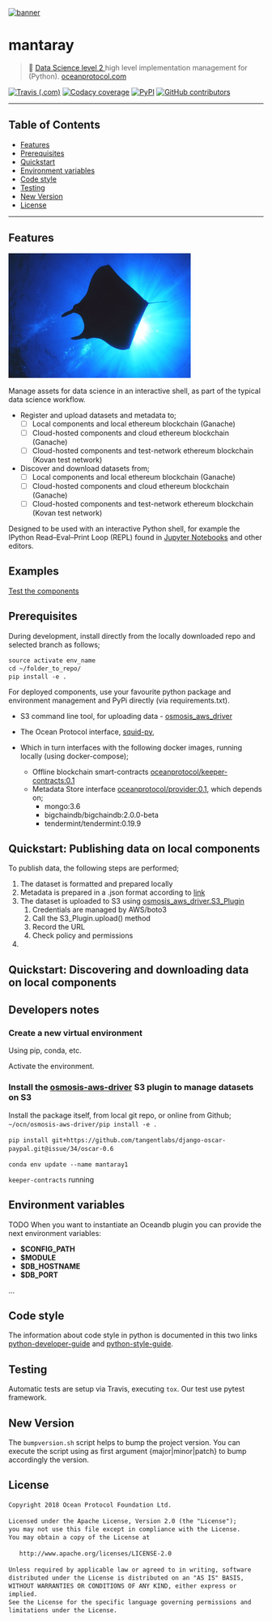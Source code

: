 [![banner](https://raw.githubusercontent.com/oceanprotocol/art/master/github/repo-banner%402x.png)](https://oceanprotocol.com)

# mantaray

>    🐙 [Data Science level 2 ](https://placeholder.com) high level implementation management for (Python).
>    [oceanprotocol.com](https://oceanprotocol.com)

[![Travis (.com)](https://img.shields.io/travis/com/oceanprotocol/mantaray.svg)](https://travis-ci.com/oceanprotocol/mantaray)
[![Codacy coverage](https://img.shields.io/codacy/coverage/de067a9402c64b989c76b27cfc74fefe.svg)](https://app.codacy.com/project/ocean-protocol/mantaray/dashboard)
[![PyPI](https://img.shields.io/pypi/v/mantaray.svg)](https://pypi.org/project/mantaray/)
[![GitHub contributors](https://img.shields.io/github/contributors/oceanprotocol/mantaray.svg)](https://github.com/oceanprotocol/mantaray/graphs/contributors)

---

## Table of Contents

  - [Features](#features)
  - [Prerequisites](#prerequisites)
  - [Quickstart](#quickstart)
  - [Environment variables](#environment-variables)
  - [Code style](#code-style)
  - [Testing](#testing)
  - [New Version](#new-version)
  - [License](#license)

---

## Features
![manta](manta_small.jpg)

Manage assets for data science in an interactive shell, as part of the
typical data science workflow.
 - Register and upload datasets and metadata to;
    - [ ] Local components and local ethereum blockchain (Ganache)
    - [ ] Cloud-hosted components and cloud ethereum blockchain (Ganache)
    - [ ] Cloud-hosted components and test-network ethereum blockchain (Kovan test network)
 - Discover and download datasets from;
    - [ ] Local components and local ethereum blockchain (Ganache)
    - [ ] Cloud-hosted components and cloud ethereum blockchain (Ganache)
    - [ ] Cloud-hosted components and test-network ethereum blockchain (Kovan test network)

Designed to be used with an interactive Python shell, for example the IPython
Read–Eval–Print Loop (REPL) found in [Jupyter Notebooks](http://jupyter.org/)
and other editors.

## Examples
[Test the components](/mantaray/ipython_scripts/m00_test_connections.py)

## Prerequisites

During development, install directly from the locally downloaded repo and
selected branch as follows;
```
source activate env_name
cd ~/folder_to_repo/
pip install -e .
```

For deployed components, use your favourite python package and environment
management and PyPi directly (via requirements.txt).

- S3 command line tool, for uploading data - [osmosis_aws_driver](https://github.com/oceanprotocol/osmosis-aws-driver)

- The Ocean Protocol interface, [squid-py](https://github.com/oceanprotocol/squid-py), 
- Which in turn interfaces with the following docker images, running locally (using docker-compose);
	 - Offline blockchain smart-contracts [oceanprotocol/keeper-contracts:0.1](https://hub.docker.com/r/oceanprotocol/keeper-contracts/)
	 - Metadata Store interface [oceanprotocol/provider:0.1](https://hub.docker.com/r/oceanprotocol/provider/), which depends on; 
		- mongo:3.6
		- bigchaindb/bigchaindb:2.0.0-beta
		- tendermint/tendermint:0.19.9

## Quickstart: Publishing data on local components
To publish data, the following steps are performed;
1. The dataset is formatted and prepared locally
1. Metadata is prepared in a .json format according to [link](link)
1. The dataset is uploaded to S3 using [osmosis_aws_driver.S3_Plugin](https://github.com/oceanprotocol/osmosis-aws-driver)
	1. Credentials are managed by AWS/boto3
	1. Call the S3_Plugin.upload() method
	1. Record the URL
	1. Check policy and permissions
1. 

## Quickstart: Discovering and downloading data on local components



## Developers notes


### Create a new virtual environment
Using pip, conda, etc.

Activate the environment.
### Install the [osmosis-aws-driver](https://github.com/oceanprotocol/osmosis-aws-driver) S3 plugin to manage datasets on S3


Install the package itself, from local git repo, or online from Github;
`~/ocn/osmosis-aws-driver/pip install -e .`

`pip install git+https://github.com/tangentlabs/django-oscar-paypal.git@issue/34/oscar-0.6`


`conda env update --name mantaray1`

`keeper-contracts` running



## Environment variables

TODO
When you want to instantiate an Oceandb plugin you can provide the next environment variables:

- **$CONFIG_PATH** 
- **$MODULE** 
- **$DB_HOSTNAME** 
- **$DB_PORT**

...

## Code style

The information about code style in python is documented in this two links [python-developer-guide](https://github.com/oceanprotocol/dev-ocean/blob/master/doc/development/python-developer-guide.md)
and [python-style-guide](https://github.com/oceanprotocol/dev-ocean/blob/master/doc/development/python-style-guide.md).
    
## Testing

Automatic tests are setup via Travis, executing `tox`.
Our test use pytest framework.

## New Version

The `bumpversion.sh` script helps to bump the project version. You can execute the script using as first argument {major|minor|patch} to bump accordingly the version.

## License

```
Copyright 2018 Ocean Protocol Foundation Ltd.

Licensed under the Apache License, Version 2.0 (the "License");
you may not use this file except in compliance with the License.
You may obtain a copy of the License at

   http://www.apache.org/licenses/LICENSE-2.0

Unless required by applicable law or agreed to in writing, software
distributed under the License is distributed on an "AS IS" BASIS,
WITHOUT WARRANTIES OR CONDITIONS OF ANY KIND, either express or implied.
See the License for the specific language governing permissions and
limitations under the License.
